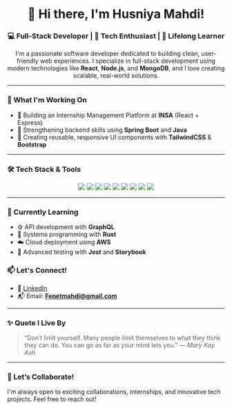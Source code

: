 <h1 align="center">👋 Hi there, I'm Husniya Mahdi!</h1>
<h3 align="center">💻 Full-Stack Developer | 🚀 Tech Enthusiast | 🌱 Lifelong Learner</h3>

<p align="center">
  I'm a passionate software developer dedicated to building clean, user-friendly web experiences. I specialize in full-stack development using modern technologies like <strong>React</strong>, <strong>Node.js</strong>, and <strong>MongoDB</strong>, and I love creating scalable, real-world solutions.
</p>

---

### 🔧 What I'm Working On
- 🚀 Building an Internship Management Platform at **INSA** (React + Express)
- 🌱 Strengthening backend skills using **Spring Boot** and **Java**
- 🎨 Creating reusable, responsive UI components with **TailwindCSS** & **Bootstrap**

---

### 🛠️ Tech Stack & Tools

<p align="center">
  <img src="https://img.shields.io/badge/JavaScript-F7DF1E?style=flat&logo=javascript&logoColor=black" />
  <img src="https://img.shields.io/badge/React-20232A?style=flat&logo=react" />
  <img src="https://img.shields.io/badge/Node.js-339933?style=flat&logo=node.js&logoColor=white" />
  <img src="https://img.shields.io/badge/Express-black?style=flat&logo=express&logoColor=white" />
  <img src="https://img.shields.io/badge/MongoDB-47A248?style=flat&logo=mongodb&logoColor=white" />
  <img src="https://img.shields.io/badge/MySQL-4479A1?style=flat&logo=mysql&logoColor=white" />
  <img src="https://img.shields.io/badge/Java-007396?style=flat&logo=java&logoColor=white" />
  <img src="https://img.shields.io/badge/SpringBoot-6DB33F?style=flat&logo=spring&logoColor=white" />
  <img src="https://img.shields.io/badge/Git-F05032?style=flat&logo=git&logoColor=white" />
</p>

---

### 🌱 Currently Learning
- ⚙️ API development with **GraphQL**
- 🦀 Systems programming with **Rust**
- ☁️ Cloud deployment using **AWS**
- 🧪 Advanced testing with **Jest** and **Storybook**



### 📫 Let's Connect!
- 💼 [LinkedIn](https://www.linkedin.com/in/husniyamahdi)
- 📬 Email: **Fenetmahdi@gmail.com**


---

### ✨ Quote I Live By
> “Don’t limit yourself. Many people limit themselves to what they think they can do. You can go as far as your mind lets you.” — *Mary Kay Ash*

---

### 🤝 Let’s Collaborate!
I'm always open to exciting collaborations, internships, and innovative tech projects. Feel free to reach out!

